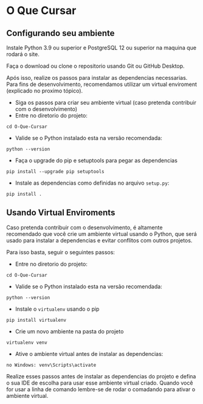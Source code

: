 # O Que Cursar

## Configurando seu ambiente

Instale Python 3.9 ou superior  e PostgreSQL 12 ou superior na maquina que rodará o site.

Faça o download ou clone o repositorio usando Git ou GitHub Desktop.

Após isso, realize os passos para instalar as dependencias necessarias. Para fins de desenvolvimento, recomendamos utilizar um virtual enviroment (explicado no proximo tópico).

- Siga os passos para criar seu ambiente virtual (caso pretenda contribuir com o desenvolvimento)
- Entre no diretorio do projeto:
```
cd O-Que-Cursar
```
- Valide se o Python instalado esta na versão recomendada:
```
python --version
```
- Faça o upgrade do pip e setuptools para pegar as dependencias
```
pip install --upgrade pip setuptools
```
- Instale as dependencias como definidas no arquivo `setup.py`:
```
pip install .
```

## Usando Virtual Enviroments

Caso pretenda contribuir com o desenvolvimento, é altamente recomendado que você crie um ambiente virtual usando o Python, que será usado para instalar a dependencias e evitar conflitos com outros projetos.

Para isso basta, seguir o seguintes passos:

-  Entre no diretorio do projeto:
```
cd O-Que-Cursar
```
- Valide se o Python instalado esta na versão recomendada:
```
python --version
```
- Instale o `virtualenv` usando o pip
```
pip install virtualenv
```
- Crie um novo ambiente na pasta do projeto
```
virtualenv venv
```
- Ative o ambiente virtual antes de instalar as dependencias:
```
no Windows: venv\Scripts\activate
```

Realize esses passos antes de instalar as dependencias do projeto e defina o sua IDE de escolha para usar esse ambiente virtual criado. Quando você for usar a linha de comando lembre-se de rodar o comadando para ativar o ambiente virtual.